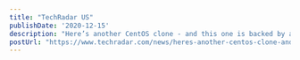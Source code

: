 ```yaml
---
title: "TechRadar US"
publishDate: '2020-12-15'
description: "Here’s another CentOS clone - and this one is backed by a million dollars a year"
postUrl: "https://www.techradar.com/news/heres-another-centos-clone-and-this-one-is-backed-by-a-million-dollars-a-year"
---
```

